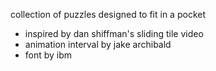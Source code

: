 collection of puzzles designed to fit in a pocket

- inspired by dan shiffman's sliding tile video
- animation interval by jake archibald
- font by ibm